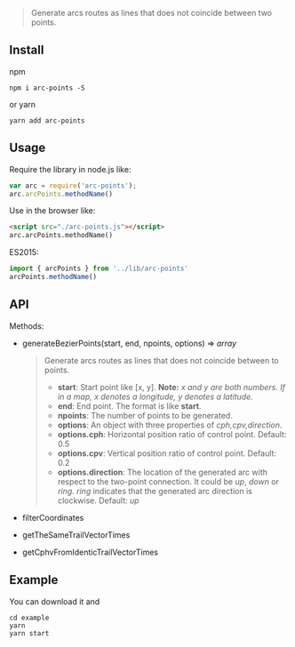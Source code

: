> Generate arcs routes as lines that does not coincide between two points.

## Install
npm
```shell
npm i arc-points -S
```
or yarn
```shell
yarn add arc-points
```

## Usage
Require the library in node.js like:

```javascript
var arc = require('arc-points');
arc.arcPoints.methodName()
```

Use in the browser like:

```html
<script src="./arc-points.js"></script>
arc.arcPoints.methodName()
```

ES2015:

```javascript
import { arcPoints } from '../lib/arc-points'
arcPoints.methodName()
```

## API

Methods:

- generateBezierPoints(start, end, npoints, options) => *array*
    > Generate arcs routes as lines that does not coincide between to points.
    > - **start**: Start point like [x, y]. **Note:** *x and y are both numbers. If in a map, x denotes a longitude, y denotes a latitude.*
    > - **end**: End point. The format is like **start**.
    > - **npoints**: The number of points to be generated.
    > - **options**: An object with three properties of *cph,cpv,direction*.
    > - **options.cph**: Horizontal position ratio of control point. Default: 0.5
    > - **options.cpv**: Vertical position ratio of control point. Default: 0.2
    > - **options.direction**: The location of the generated arc with respect to the two-point connection. It could be *up*, *down* or *ring*. *ring* indicates that the generated arc direction is clockwise. Default: *up*

- filterCoordinates
- getTheSameTrailVectorTimes
- getCphvFromIdenticTrailVectorTimes

## Example

You can download it and
```shell
cd example
yarn
yarn start
```
